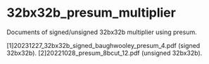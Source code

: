 # 32bx32b_presum_multiplier
Documents of signed/unsigned 32bx32b multiplier using presum.


[1]20231227_32bx32b_signed_baughwooley_presum_4.pdf (signed 32bx32b).
[2]20221028_presum_8bcut_12.pdf (unsigned 32bx32b).

